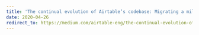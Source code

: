 ```yaml
---
title: 'The continual evolution of Airtable’s codebase: Migrating a million lines of code to TypeScript'
date: 2020-04-26
redirect_to: https://medium.com/airtable-eng/the-continual-evolution-of-airtables-codebase-migrating-a-million-lines-of-code-to-typescript-612c008baf5c
---
```

